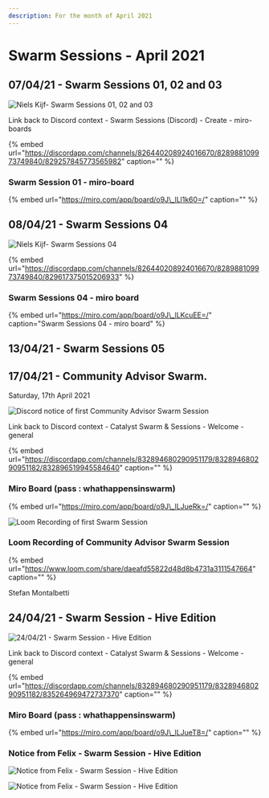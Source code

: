 ```yaml
---
description: For the month of April 2021
---
```


# Swarm Sessions - April 2021

## 07/04/21 - Swarm Sessions 01, 02 and 03

![Niels Kijf- Swarm Sessions 01, 02 and 03](https://user-images.githubusercontent.com/25156451/123984698-c230f700-d9bc-11eb-98a0-d3b6de2216fa.png)

Link back to Discord context - Swarm Sessions \(Discord\) - Create - miro-boards

{% embed url="https://discordapp.com/channels/826440208924016670/828988109973749840/829257845773565982" caption="" %}

### Swarm Session 01 - miro-board

{% embed url="https://miro.com/app/board/o9J\_lLl1k60=/" caption="" %}

## 08/04/21 - Swarm Sessions 04

![Niels Kijf- Swarm Sessions 04](https://user-images.githubusercontent.com/25156451/123988006-8cd9d880-d9bf-11eb-921d-8d4a9098e4fb.png)

{% embed url="https://discordapp.com/channels/826440208924016670/828988109973749840/829617375015206933" %}

### Swarm Sessions 04 - miro board

{% embed url="https://miro.com/app/board/o9J\_lLKcuEE=/" caption="Swarm Sessions 04 - miro board" %}

## 13/04/21 - Swarm Sessions 05



## 17/04/21 - Community Advisor Swarm.

Saturday, 17th April 2021

![Discord notice of first Community Advisor Swarm Session](https://user-images.githubusercontent.com/25156451/123556093-45660900-d781-11eb-8071-875f163170b7.png)

Link back to Discord context - Catalyst Swarm & Sessions - Welcome - general

{% embed url="https://discordapp.com/channels/832894680290951179/832894680290951182/832896519945584640" caption="" %}

### Miro Board \(pass : whathappensinswarm\)

{% embed url="https://miro.com/app/board/o9J\_lLJueRk=/" caption="" %}

![Loom Recording of first Swarm Session](https://user-images.githubusercontent.com/25156451/123557249-c1634f80-d787-11eb-91d4-5819e4f660d7.png)

### Loom Recording of Community Advisor Swarm Session

{% embed url="https://www.loom.com/share/daeafd55822d48d8b4731a3111547664" caption="" %}

Stefan Montalbetti

## 24/04/21 - Swarm Session - Hive Edition

![24/04/21 - Swarm Session - Hive Edition](https://user-images.githubusercontent.com/25156451/123557604-bdd0c800-d789-11eb-923d-05a714227676.png)

Link back to Discord context - Catalyst Swarm & Sessions - Welcome - general

{% embed url="https://discordapp.com/channels/832894680290951179/832894680290951182/835264969472737370" caption="" %}

### Miro Board \(pass : whathappensinswarm\)

{% embed url="https://miro.com/app/board/o9J\_lLJueT8=/" caption="" %}

### Notice from Felix - Swarm Session - Hive Edition

![Notice from Felix - Swarm Session - Hive Edition](https://user-images.githubusercontent.com/25156451/123557769-be1d9300-d78a-11eb-9f9d-544182cce370.png)

![Notice from Felix - Swarm Session - Hive Edition](https://user-images.githubusercontent.com/25156451/123557777-c544a100-d78a-11eb-9a45-bb3f0cf4c9db.png)

